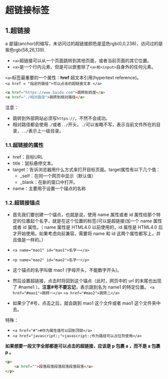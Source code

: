# 超链接标签

## 1.超链接

a 是锚(anchor)的缩写，未访问过的超链接颜色是蓝色rgb(0,0,238)，访问过的是紫色rgb(58,26,139).

- `<a>`超链接可以从一个页面跳转到其他页面，或者当前页面的其它位置。
- `<a>`是一个行内元素，但是可以嵌套除了`<a>和<input>`自身外的任何元素。

`<a>`标签最重要的一个属性：**href** 超文本引用(hypertext reference)。  
`<a href = "指定的路径">可以点击的超链接文本 </a>`

````html
<a href="https://www.baidu.com">跳转到百度</a>
<a href="./相对路径">跳转到相对路径</a>
````

注意：

- 跳转到外部网站必须写`https://`，不然不会成功。
- 相对路径都会使用`./`或者`../`开头，`./`可以省略不写，表示当前文件所在的目录，`../`表示上一级目录。

### 1.1.超链接的属性

- href：目标URL
- title：鼠标悬停文本。
- target：告诉浏览器用什么方式来打开目标页面。target属性有以下几个值：
  - _self：在同一个网页中显示（默认值）
  - _blank：在新的窗口中打开。
- name：主要用于设置一个锚点的名称

### 1.2.超链接锚点

- 首先我们要创建一个锚点，也就是说，使用 name 属性或者 id 属性给那个特定的位置起个名字，就是在这个位置的标签(可以是超链接)加一个 name 属性或者 id 属性。（ name 属性是 HTML4.0 以前使用的，id 属性是 HTML4.0 后才开始使用。如果考虑向前兼容，需要将 name 和 id 这两个属性都写上，并且值是一样的。）

- `<a name="mao1" id="mao1">名字一</a>`
- `<p name="mao2" id="mao2">名字一</p>`
- 这个锚点的名字叫做 mao1 (字母开头，不能数字开头)。
- 然后设置超链接，点击时将回到这个锚点（此时，网页中的 url 的末尾也出现了 #name1 ）。**注意#号不要忘记**，表示跳到名为 name1 的特定位置。
  `<a href="#mao1">跳转一</a>`
  `<a href="#mao2">跳转二</a>`
- 如果少了#号，点击之后，就会跳到 mao1 这个文件或者 mao1 这个文件夹中去。

特殊：

- `<a href="#">#作为属性值可以回到顶部</a>`
- `<a href="javascript:;">javascript:;作为路径可以占位符使用</a>`  

**如果想要一段文字全部都是可以点击的超链接，应该是 p 包裹 a ，而不是 a 包裹 p 。**

````html
<p>
    <a href="">段落段落段落段落段落段落</a>
</p>
````
